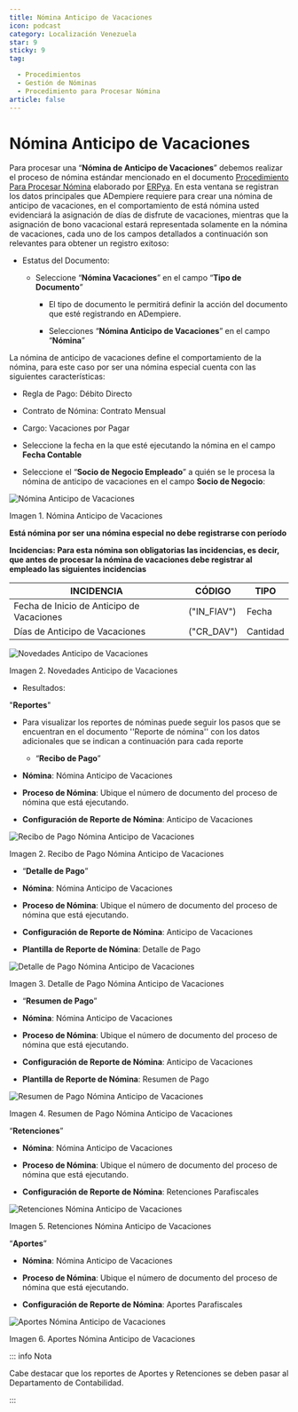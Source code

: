 ```yaml
---
title: Nómina Anticipo de Vacaciones
icon: podcast
category: Localización Venezuela
star: 9
sticky: 9
tag:

  - Procedimientos
  - Gestión de Nóminas
  - Procedimiento para Procesar Nómina
article: false
---
```


**Nómina Anticipo de Vacaciones**
=================================

Para procesar una “**Nómina de Anticipo de Vacaciones**” debemos realizar el proceso de nómina estándar mencionado en el documento [Procedimiento Para Procesar Nómina](README.md) elaborado por [ERPya](http://erpya.com). En esta ventana se registran los datos principales que ADempiere requiere para crear una nómina de anticipo de vacaciones, en el comportamiento de está nómina usted evidenciará la asignación de días de disfrute de vacaciones, mientras que la asignación de bono vacacional estará representada solamente en la nómina de vacaciones, cada uno de los campos detallados a continuación son relevantes para obtener un registro exitoso:

- Estatus del Documento:

  - Seleccione “**Nómina  Vacaciones**” en el campo “**Tipo de Documento**”

    - El tipo de documento le permitirá definir la acción del documento que esté registrando en ADempiere.

    - Selecciones “**Nómina Anticipo de Vacaciones**” en el campo “**Nómina**”

La nómina de anticipo de vacaciones define el comportamiento de la nómina, para este caso por ser una nómina especial cuenta con las siguientes características:

- Regla de Pago: Débito Directo
- Contrato de Nómina: Contrato Mensual
- Cargo: Vacaciones por Pagar

- Seleccione la fecha en la que esté ejecutando la nómina en el campo **Fecha Contable**

- Seleccione el “**Socio de Negocio Empleado**” a quién se le procesa la nómina de anticipo de vacaciones en el campo **Socio de Negocio**:

![Nómina Anticipo de Vacaciones](/assets/img/docs/lve/procedures/payroll/procedures-to-process-payroll/resources/anticipodevacaciones22.png)

Imagen 1. Nómina Anticipo de Vacaciones

**Está nómina  por ser una nómina especial no debe registrarse con período**

**Incidencias: Para esta nómina son obligatorias las incidencias, es decir, que antes de procesar la nómina de vacaciones debe registrar al empleado las siguientes incidencias**

|                **INCIDENCIA**                          |      **CÓDIGO**      |    **TIPO**    |
|-------------------------------------------------------|-----------------------|----------------|
| Fecha de Inicio de Anticipo de Vacaciones              |      ("IN_FIAV")      |     Fecha      |
| Días de Anticipo de Vacaciones                         |       ("CR_DAV")      |    Cantidad    |

![Novedades Anticipo de Vacaciones](/assets/img/docs/lve/procedures/payroll/procedures-to-process-payroll/resources/novedadanticipovacaciones.png)

Imagen 2. Novedades Anticipo de Vacaciones

- Resultados:

"**Reportes**"

- Para visualizar los reportes de nóminas puede seguir los pasos que se encuentran en el documento ''Reporte de nómina'' con los datos adicionales que se indican a continuación para cada reporte

  - “**Recibo de Pago**”

- **Nómina**: Nómina Anticipo de Vacaciones 

- **Proceso de Nómina**: Ubique el número de documento del proceso de nómina que está ejecutando.

- **Configuración de Reporte de Nómina**: Anticipo de Vacaciones

![Recibo de Pago Nómina Anticipo de Vacaciones](/assets/img/docs/lve/procedures/payroll/procedures-to-process-payroll/resources/reciboanticipovacaciones33.png)

Imagen 2. Recibo de Pago Nómina Anticipo de Vacaciones

- “**Detalle de Pago**”

- **Nómina**: Nómina Anticipo de  Vacaciones

- **Proceso de Nómina**: Ubique el número de documento del proceso de nómina que está ejecutando.

- **Configuración de Reporte de Nómina**: Anticipo de Vacaciones

- **Plantilla de Reporte de Nómina**: Detalle de Pago

![Detalle de Pago Nómina Anticipo de Vacaciones](/assets/img/docs/lve/procedures/payroll/procedures-to-process-payroll/resources/detalleanticipovacaciones11.png)

Imagen 3. Detalle de Pago Nómina Anticipo de Vacaciones

- “**Resumen de Pago**”

- **Nómina**: Nómina Anticipo de Vacaciones

- **Proceso de Nómina**: Ubique el número de documento del proceso de nómina que está ejecutando.

- **Configuración de Reporte de Nómina**: Anticipo de Vacaciones

- **Plantilla de Reporte de Nómina**: Resumen de Pago

![Resumen de Pago Nómina Anticipo de Vacaciones](/assets/img/docs/lve/procedures/payroll/procedures-to-process-payroll/resources/resumenanticipovacaciones11.png)

Imagen 4. Resumen de Pago Nómina Anticipo de Vacaciones

“**Retenciones**”

- **Nómina**: Nómina Anticipo de Vacaciones

- **Proceso de Nómina**: Ubique el número de documento del proceso de nómina que está ejecutando.

- **Configuración de Reporte de Nómina**: Retenciones Parafiscales

![Retenciones Nómina Anticipo de Vacaciones](/assets/img/docs/lve/procedures/payroll/procedures-to-process-payroll/resources/retencionesanticipovacaciones11.png)

Imagen 5. Retenciones Nómina Anticipo de Vacaciones

“**Aportes**”

- **Nómina**: Nómina Anticipo de Vacaciones

- **Proceso de Nómina**: Ubique el número de documento del proceso de nómina que está ejecutando.

- **Configuración de Reporte de Nómina**: Aportes Parafiscales

![Aportes Nómina Anticipo de Vacaciones](/assets/img/docs/lve/procedures/payroll/procedures-to-process-payroll/resources/aportesanticipovacaciones11.png)

Imagen 6. Aportes Nómina Anticipo de Vacaciones
  
::: info Nota

Cabe destacar que los reportes de Aportes y Retenciones se deben pasar al Departamento de Contabilidad.

:::
